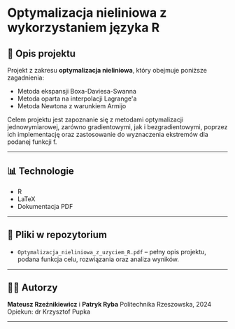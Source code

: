# Optymalizacja nieliniowa z wykorzystaniem języka R

## 📌 Opis projektu

Projekt z zakresu **optymalizacja nieliniowa**, który obejmuje poniższe zagadnienia:
- Metoda ekspansji Boxa-Daviesa-Swanna
- Metoda oparta na interpolacji Lagrange'a
- Metoda Newtona z warunkiem Armijo


 Celem projektu jest zapoznanie się z metodami optymalizacji jednowymiarowej, zarówno gradientowymi, jak i bezgradientowymi, poprzez ich implementację oraz zastosowanie do wyznaczenia ekstremów dla podanej funkcji f.

---

## 📊 Technologie

- R
- LaTeX
- Dokumentacja PDF

---

## 📁 Pliki w repozytorium

- `Optymalizacja_nieliniowa_z_uzyciem_R.pdf` – pełny opis projektu, podana funkcja celu, rozwiązania oraz analiza wyników.

---

## 👨‍💻 Autorzy

**Mateusz Rzeźnikiewicz** i **Patryk Ryba**
Politechnika Rzeszowska, 2024  
Opiekun: dr Krzysztof Pupka

---
